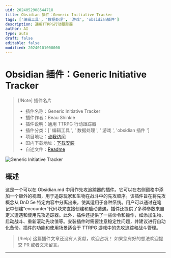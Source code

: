 ```yaml
---
uid: 2024052908544718
title: Obsidian 插件：Generic Initiative Tracker
tags: ['编辑工具', '数据处理', '游戏', 'obsidian插件']
description: 通用TTRPG行动跟踪器
author: AI
type: auto
draft: false
editable: false
modified: 20240101000000
---
```


# Obsidian 插件：Generic Initiative Tracker

> [!Note] 插件名片
> - 插件名称：Generic Initiative Tracker
> - 插件作者：Beau Shinkle
> - 插件说明：通用 TTRPG 行动跟踪器
> - 插件分类：[' 编辑工具 ', ' 数据处理 ', ' 游戏 ', 'obsidian 插件 ']
> - 项目地址：[点我访问](https://github.com/beaushinkle/obsidian-generic-initiative-tracker)
> - 国内下载地址：[下载安装](https://pkmer.cn/products/plugin/pluginMarket/?generic-initiative-tracker)
> - 自述文件：[Readme](https://ghproxy.net/https://raw.githubusercontent.com/beaurancourt/obsidian-generic-initiative-tracker/main/README.md)

![Generic Initiative Tracker](https://cdn.pkmer.cn/covers/generic-initiative-tracker.png!pkmer)

## 概述

这是一个可以在 Obsidian.md 中用作先攻追踪器的插件。它可以在右侧窗格中添加一个额外的视图，用于追踪玩家和生物在战斗中的先攻顺序。该插件旨在将先攻概念从 DnD 5e 特定内容中分离出来，使其适用于各种系统。用户可以通过在笔记中创建“encounter”代码块来直接创建和启动遭遇。插件还提供了多种参数来自定义遭遇和使用先攻追踪器。此外，插件还提供了一些命令和操作，如添加生物、启动战斗、重新滚动先攻值等。安装插件时需要注意稳定性问题，并建议进行自动化备份。插件的功能和使用场景适合于 TTRPG 游戏中的先攻追踪和战斗管理。

> [!help]
> 这篇插件文章还没有人贡献，欢迎占坑！
> 如果您有好的想法欢迎提交 PR 或者文末留言。

---



